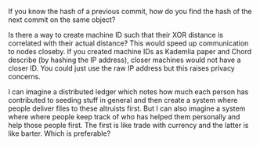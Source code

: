 If you know the hash of a previous commit, how do you find the hash of the next commit on the same object? 

Is there a way to create machine ID such that their XOR distance is correlated with their actual distance? This would speed up communication to nodes closeby. If you created machine IDs as Kademlia paper and Chord describe (by hashing the IP address), closer machines would not have a closer ID. You could just use the raw IP address but this raises privacy concerns.

I can imagine a distributed ledger which notes how much each person has contributed to seeding stuff in general and then create a system where people deliver files to these altruists first. But I can also imagine a system where where people keep track of who has helped them personally and help those people first. The first is like trade with currency and the latter is like barter. Which is preferable?

